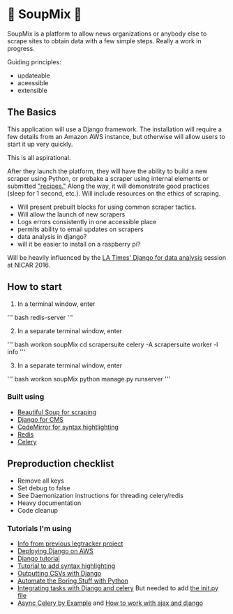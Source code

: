 # :stew: SoupMix :stew:

SoupMix is a platform to allow news organizations or anybody else to scrape sites to obtain data with a few simple steps. Really a work in progress.

Guiding principles:

 * updateable
 * aceessible
 * extensible

## The Basics

This application will use a Django framework. The installation will require a few details from an Amazon AWS instance, but otherwise will allow users to start it up very quickly.

This is all aspirational.

After they launch the platform, they will have the ability to build a new scraper using Python, or prebake a scraper using internal elements or submitted ["recipes."](https://github.com/sinker/tacofancy) Along the way, it will demonstrate good practices (sleep for 1 second, etc.). Will include resources on the ethics of scraping.

* Will present prebuilt blocks for using common scraper tactics.
* Will allow the launch of new scrapers
* Logs errors consistently in one accessible place
* permits ability to email updates on scrapers
* data analysis in django?
* will it be easier to install on a raspberry pi?

Will be heavily influenced by the [LA Times' Django for data analysis](https://github.com/datadesk/django-for-data-analysis-nicar-2016) session at NICAR 2016.

## How to start

1. In a terminal window, enter

''' bash
redis-server
'''

2. In a separate terminal window, enter

''' bash
workon soupMix
cd scrapersuite
celery -A scrapersuite worker -l info
'''

3. In a separate terminal window, enter

''' bash
workon soupMix
python manage.py runserver
'''

### Built using

* [Beautiful Soup for scraping](https://www.crummy.com/software/BeautifulSoup/bs4/doc/#)
* [Django for CMS](https://www.djangoproject.com/)
* [CodeMirror for syntax hightlighting](https://codemirror.net)
* [Redis](https://redis.io/)
* [Celery](http://www.celeryproject.org/)

## Preproduction checklist

* Remove all keys
* Set debug to false
* See Daemonization instructions for threading celery/redis
* Heavy documentation
* Code cleanup

### Tutorials I'm using

* [Info from previous legtracker project](/Users/mtdukes/Documents/development/leg_tracker/notes/roadmap.txt)
* [Deploying Django on AWS](http://nickpolet.com/blog/deploying-django-on-aws/1/)
* [Django tutorial](https://docs.djangoproject.com/en/1.10/intro/tutorial01/)
* [Tutorial to add syntax highlighting](https://mr-coffee.net/blog/code-editor-django-admin)
* [Outputting CSVs with Django](https://docs.djangoproject.com/en/1.10/howto/outputting-csv/)
* [Automate the Boring Stuff with Python](https://automatetheboringstuff.com/)
* [Integrating tasks with Django and celery](https://realpython.com/blog/python/asynchronous-tasks-with-django-and-celery/) But needed to add [the init.py file](https://stackoverflow.com/questions/15294938/python-celery-socket-error-errno-61-connection-refused)
* [Async Celery by Example](https://zapier.com/blog/async-celery-example-why-and-how/) and [How to work with ajax and django](https://simpleisbetterthancomplex.com/tutorial/2016/08/29/how-to-work-with-ajax-request-with-django.html)
